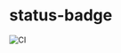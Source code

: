 # status-badge

![CI](https://github.com/22f2001388/status-badge/actions/workflows/ci.yml/badge.svg)